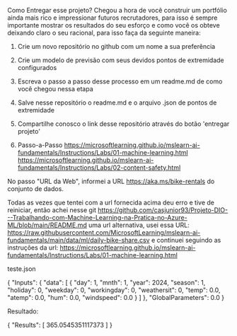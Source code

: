 Como Entregar esse projeto?
Chegou a hora de você construir um portfólio ainda mais rico e impressionar futuros recrutadores, para isso é sempre importante mostrar os resultados do seu esforço e como você os obteve deixando claro o seu racional, para isso faça da seguinte maneira:

1. Crie um novo repositório no github com um nome a sua preferência
2. Crie um modelo de previsão com seus devidos pontos de extremidade configurados
3. Escreva o passo a passo desse processo em um readme.md de como você chegou nessa etapa
4. Salve nesse repositório o readme.md e o arquivo .json de pontos de extremidade
5. Compartilhe conosco o link desse repositório através do botão 'entregar projeto'

6. Passo-a-Passo
https://microsoftlearning.github.io/mslearn-ai-fundamentals/Instructions/Labs/01-machine-learning.html
https://microsoftlearning.github.io/mslearn-ai-fundamentals/Instructions/Labs/02-content-safety.html

No passo "URL da Web", informei a URL https://aka.ms/bike-rentals do conjunto de dados. 

Todas as vezes que tentei com a url fornecida acima deu erro e tive de reiniciar, então achei nesse git https://github.com/casjunior93/Projeto-DIO---Trabalhando-com-Machine-Learning-na-Pratica-no-Azure-ML/blob/main/README.md uma url alternativa, usei essa URL: https://raw.githubusercontent.com/MicrosoftLearning/mslearn-ai-fundamentals/main/data/ml/daily-bike-share.csv  e continuei seguindo as instruções da url:
https://microsoftlearning.github.io/mslearn-ai-fundamentals/Instructions/Labs/01-machine-learning.html

teste.json

{
  "Inputs": {
    "data": [
      {
        "day": 1,
        "mnth": 1,
        "year": 2024,
        "season": 1,
        "holiday": 0,
        "weekday": 0,
        "workingday": 0,
        "weathersit": 0,
        "temp": 0.0,
        "atemp": 0.0,
        "hum": 0.0,
        "windspeed": 0.0
      }
    ]
  },
  "GlobalParameters": 0.0
}


Resultado:

{
  "Results": [
    365.0545351117373
  ]
}
